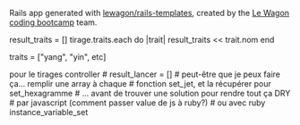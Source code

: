 Rails app generated with [lewagon/rails-templates](https://github.com/lewagon/rails-templates), created by the [Le Wagon coding bootcamp](https://www.lewagon.com) team.

result_traits = []
tirage.traits.each do |trait|
  result_traits << trait.nom
end

traits = ["yang", "yin", etc]



pour le tirages controller
    # result_lancer = []
    # peut-être que je peux faire ça... remplir une array à chaque
    # fonction set_jet, et la récupérer pour set_hexagramme
    # ... avant de trouver une solution pour rendre tout ça DRY
    # par javascript (comment passer value de js à ruby?)
    # ou avec ruby instance_variable_set
